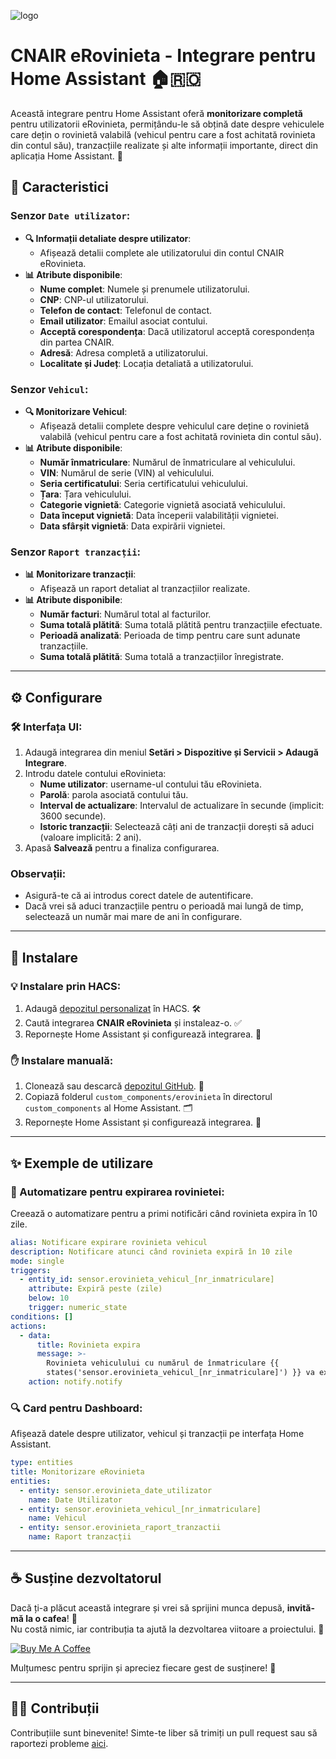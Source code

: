 ![logo](https://github.com/user-attachments/assets/8d4b31d0-f312-4465-8216-3c5cc43dad20)

# CNAIR eRovinieta - Integrare pentru Home Assistant 🏠🇷🇴

Această integrare pentru Home Assistant oferă **monitorizare completă** pentru utilizatorii eRovinieta, permițându-le să obțină date despre vehiculele care dețin o rovinietă valabilă (vehicul pentru care a fost achitată rovinieta din contul său), tranzacțiile realizate și alte informații importante, direct din aplicația Home Assistant. 🚀

## 🌟 Caracteristici

### Senzor `Date utilizator`:
  - **🔍 Informații detaliate despre utilizator**:
      - Afișează detalii complete ale utilizatorului din contul CNAIR eRovinieta.
  - **📊 Atribute disponibile**:
      - **Nume complet**: Numele și prenumele utilizatorului.
      - **CNP**: CNP-ul utilizatorului.
      - **Telefon de contact**: Telefonul de contact.
      - **Email utilizator**: Emailul asociat contului.
      - **Acceptă corespondența**: Dacă utilizatorul acceptă corespondența din partea CNAIR.
      - **Adresă**: Adresa completă a utilizatorului.
      - **Localitate și Județ**: Locația detaliată a utilizatorului.

### Senzor `Vehicul`:
  - **🔍 Monitorizare Vehicul**:
      - Afișează detalii complete despre vehiculul care deține o rovinietă valabilă (vehicul pentru care a fost achitată rovinieta din contul său).
  - **📊 Atribute disponibile**:
      - **Număr înmatriculare**: Numărul de înmatriculare al vehiculului.
      - **VIN**: Numărul de serie (VIN) al vehiculului.
      - **Seria certificatului**: Seria certificatului vehiculului.
      - **Țara**: Țara vehiculului.
      - **Categorie vignietă**: Categorie vignietă asociată vehiculului.
      - **Data început vignietă**: Data începerii valabilității vignietei.
      - **Data sfârșit vignietă**: Data expirării vignietei.

### Senzor `Raport tranzacții`:
  - **📊 Monitorizare tranzacții**:
      - Afișează un raport detaliat al tranzacțiilor realizate.
  - **📊 Atribute disponibile**:
      - **Număr facturi**: Numărul total al facturilor.
      - **Suma totală plătită**: Suma totală plătită pentru tranzacțiile efectuate.
      - **Perioadă analizată**: Perioada de timp pentru care sunt adunate tranzacțiile.
      - **Suma totală plătită**: Suma totală a tranzacțiilor înregistrate.

---

## ⚙️ Configurare

### 🛠️ Interfața UI:
1. Adaugă integrarea din meniul **Setări > Dispozitive și Servicii > Adaugă Integrare**.
2. Introdu datele contului eRovinieta:
   - **Nume utilizator**: username-ul contului tău eRovinieta.
   - **Parolă**: parola asociată contului tău.
   - **Interval de actualizare**: Intervalul de actualizare în secunde (implicit: 3600 secunde).
   - **Istoric tranzacții**: Selectează câți ani de tranzacții dorești să aduci (valoare implicită: 2 ani).
3. Apasă **Salvează** pentru a finaliza configurarea.

### Observații:
- Asigură-te că ai introdus corect datele de autentificare.
- Dacă vrei să aduci tranzacțiile pentru o perioadă mai lungă de timp, selectează un număr mai mare de ani în configurare.

---

## 🚀 Instalare

### 💡 Instalare prin HACS:
1. Adaugă [depozitul personalizat](https://github.com/cnecrea/erovinieta) în HACS. 🛠️
2. Caută integrarea **CNAIR eRovinieta** și instaleaz-o. ✅
3. Repornește Home Assistant și configurează integrarea. 🔄

### ✋ Instalare manuală:
1. Clonează sau descarcă [depozitul GitHub](https://github.com/cnecrea/erovinieta). 📂
2. Copiază folderul `custom_components/erovinieta` în directorul `custom_components` al Home Assistant. 🗂️
3. Repornește Home Assistant și configurează integrarea. 🔧

---

## ✨ Exemple de utilizare

### 🔔 Automatizare pentru expirarea rovinietei:
Creează o automatizare pentru a primi notificări când rovinieta expira în 10 zile.

```yaml
alias: Notificare expirare rovinieta vehicul
description: Notificare atunci când rovinieta expiră în 10 zile
mode: single
triggers:
  - entity_id: sensor.erovinieta_vehicul_[nr_inmatriculare]
    attribute: Expiră peste (zile)
    below: 10
    trigger: numeric_state
conditions: []
actions:
  - data:
      title: Rovinieta expira
      message: >-
        Rovinieta vehiculului cu numărul de înmatriculare {{
        states('sensor.erovinieta_vehicul_[nr_inmatriculare]') }} va expira în 10 zile!
    action: notify.notify

```

### 🔍 Card pentru Dashboard:
Afișează datele despre utilizator, vehicul și tranzacții pe interfața Home Assistant.

```yaml
type: entities
title: Monitorizare eRovinieta
entities:
  - entity: sensor.erovinieta_date_utilizator
    name: Date Utilizator
  - entity: sensor.erovinieta_vehicul_[nr_inmatriculare]
    name: Vehicul
  - entity: sensor.erovinieta_raport_tranzactii
    name: Raport tranzacții
```

---

## ☕ Susține dezvoltatorul

Dacă ți-a plăcut această integrare și vrei să sprijini munca depusă, **invită-mă la o cafea**! 🫶  
Nu costă nimic, iar contribuția ta ajută la dezvoltarea viitoare a proiectului. 🙌  

[![Buy Me A Coffee](https://img.shields.io/badge/Buy%20Me%20A%20Coffee-Susține%20dezvoltatorul-orange?style=for-the-badge&logo=buy-me-a-coffee)](https://buymeacoffee.com/cnecrea)

Mulțumesc pentru sprijin și apreciez fiecare gest de susținere! 🤗

--- 


## 🧑‍💻 Contribuții

Contribuțiile sunt binevenite! Simte-te liber să trimiți un pull request sau să raportezi probleme [aici](https://github.com/cnecrea/erovinieta/issues).
